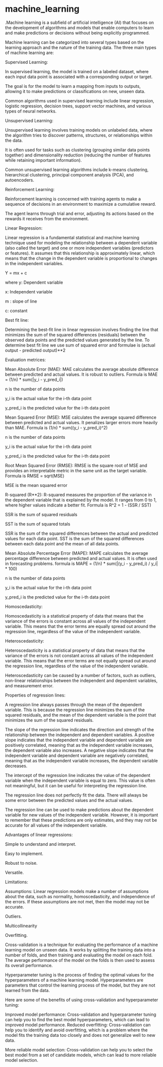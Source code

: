 # machine_learning

.Machine learning is a subfield of artificial intelligence (AI) that focuses on the development of algorithms and models that enable computers to learn and make predictions or decisions without being explicitly programmed.

Machine learning can be categorized into several types based on the learning approach and the nature of the training data. The three main types of machine learning are:

Supervised Learning:

In supervised learning, the model is trained on a labeled dataset, where each input data point is associated with a corresponding output or target.

The goal is for the model to learn a mapping from inputs to outputs, allowing it to make predictions or classifications on new, unseen data.

Common algorithms used in supervised learning include linear regression, logistic regression, decision trees, support vector machines, and various types of neural networks.

Unsupervised Learning:

Unsupervised learning involves training models on unlabeled data, where the algorithm tries to discover patterns, structures, or relationships within the data.

It is often used for tasks such as clustering (grouping similar data points together) and dimensionality reduction (reducing the number of features while retaining important information).

Common unsupervised learning algorithms include k-means clustering, hierarchical clustering, principal component analysis (PCA), and autoencoders.

Reinforcement Learning:

Reinforcement learning is concerned with training agents to make a sequence of decisions in an environment to maximize a cumulative reward.

The agent learns through trial and error, adjusting its actions based on the rewards it receives from the environment.

Linear Regression:

Linear regression is a fundamental statistical and machine learning technique used for modeling the relationship between a dependent variable (also called the target) and one or more independent variables (predictors or features). It assumes that this relationship is approximately linear, which means that the change in the dependent variable is proportional to changes in the independent variables.

Y = mx + c

where 
y: Dependent variable

x: Independent variable

m : slope of line

c: constant

Best fit line:

Determining the best-fit line in linear regression involves finding the line that minimizes the sum of the squared differences (residuals) between the observed data points and the predicted values generated by the line. To determine best fit line we use sum of squared error and formulae is (actual output - predicted output)**2

Evaluation metrices:

Mean Absolute Error (MAE): MAE calculates the average absolute difference between predicted and actual values. It is robust to outliers. 
Formula is MAE = (1/n) * sum(|y_i - y_pred_i|)

n is the number of data points

y_i is the actual value for the i-th data point

y_pred_i is the predicted value for the i-th data point

Mean Squared Error (MSE): MSE calculates the average squared difference between predicted and actual values. It penalizes larger errors more heavily than MAE.
Formula is (1/n) * sum((y_i - y_pred_i)^2)

n is the number of data points

y_i is the actual value for the i-th data point

y_pred_i is the predicted value for the i-th data point

Root Mean Squared Error (RMSE): RMSE is the square root of MSE and provides an interpretable metric in the same unit as the target variable.
Formula is  RMSE = sqrt(MSE)

MSE is the mean squared error

R-squared (R**2): R-squared measures the proportion of the variance in the dependent variable that is explained by the model. It ranges from 0 to 1, where higher values indicate a better fit.
Formula is R^2 = 1 - (SSR / SST)

SSR is the sum of squared residuals

SST is the sum of squared totals

SSR is the sum of the squared differences between the actual and predicted values for each data point. SST is the sum of the squared differences between each data point and the mean of all data points.

Mean Absolute Percentage Error (MAPE): MAPE calculates the average percentage difference between predicted and actual values. It is often used in forecasting problems.
formula is MAPE = (1/n) * sum(|(y_i - y_pred_i) / y_i| * 100)

n is the number of data points

y_i is the actual value for the i-th data point

y_pred_i is the predicted value for the i-th data point

Homoscedasticity:

Homoscedasticity is a statistical property of data that means that the variance of the errors is constant across all values of the independent variable. This means that the error terms are equally spread out around the regression line, regardless of the value of the independent variable.

Heteroscedasticity:

Heteroscedasticity is a statistical property of data that means that the variance of the errors is not constant across all values of the independent variable. This means that the error terms are not equally spread out around the regression line, regardless of the value of the independent variable.

Heteroscedasticity can be caused by a number of factors, such as outliers, non-linear relationships between the independent and dependent variables, and measurement error.

Properties of regression lines:

A regression line always passes through the mean of the dependent variable. This is because the regression line minimizes the sum of the squared residuals, and the mean of the dependent variable is the point that minimizes the sum of the squared residuals.

The slope of the regression line indicates the direction and strength of the relationship between the independent and dependent variables. A positive slope indicates that the independent variable and dependent variable are positively correlated, meaning that as the independent variable increases, the dependent variable also increases. A negative slope indicates that the independent variable and dependent variable are negatively correlated, meaning that as the independent variable increases, the dependent variable decreases.

The intercept of the regression line indicates the value of the dependent variable when the independent variable is equal to zero. This value is often not meaningful, but it can be useful for interpreting the regression line.

The regression line does not perfectly fit the data. There will always be some error between the predicted values and the actual values.

The regression line can be used to make predictions about the dependent variable for new values of the independent variable. However, it is important to remember that these predictions are only estimates, and they may not be accurate for all values of the independent variable.

Advantages of linear regressions:

Simple to understand and interpret.

Easy to implement.

Robust to noise.

Versatile.

Limitations:

Assumptions: Linear regression models make a number of assumptions about the data, such as normality, homoscedasticity, and independence of the errors. If these assumptions are not met, then the model may not be accurate.

Outliers.

Multicollinearity

Overfitting.

Cross-validation is a technique for evaluating the performance of a machine learning model on unseen data. It works by splitting the training data into a number of folds, and then training and evaluating the model on each fold. The average performance of the model on the folds is then used to assess its overall performance.

Hyperparameter tuning is the process of finding the optimal values for the hyperparameters of a machine learning model. Hyperparameters are parameters that control the learning process of the model, but they are not learned from the data.

Here are some of the benefits of using cross-validation and hyperparameter tuning:

Improved model performance: Cross-validation and hyperparameter tuning can help you to find the best model hyperparameters, which can lead to improved model performance.
Reduced overfitting: Cross-validation can help you to identify and avoid overfitting, which is a problem where the model fits the training data too closely and does not generalize well to new data.

More reliable model selection: Cross-validation can help you to select the best model from a set of candidate models, which can lead to more reliable model selection.
